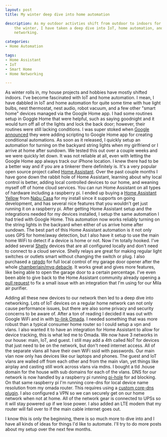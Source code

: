```yaml
---
layout: post
title: My winter deep dive into home automation

description: As my outdoor activties shift from outdoor to indoors for
    the winter, I have taken a deep dive into IoT, home automation, and
    networking.

categories:
- Home Automation

tags:
- Home Assistant
- IoT
- Smart Home
- Home Networking

---
```

As winter rolls in, my house projects and hobbies have mostly
shifted indoors. I've become fascinated with IoT and home automation.
I mean, I have dabbled in IoT and home automation for
quite some time with hue light bulbs, nest thermostat, nest audio,
robot vacuum, and a few other "smart home" devices managed via the Google
Home app. I had some routines setup in Goggle Home that were helpful, such as saying
goodnight and it would turn off all of the lights and lock the back door;
however, their routines were still lacking conditions. I was super stoked when [Google
announced] they were adding scripting to Google Home app for
creating conditional automations. As soon as it released, I quickly setup an
automation for turning on the backyard string lights when my girlfriend or I
arrive at home after sundown. We tested this out over a couple weeks
and we were quickly let down. It was not reliable at all, even with letting the
Google Home app always track our iPhone location. I knew there had to be
a better way and if you are a tinkerer there definitely is. It's a very
popular open source project called [Home Assistant]. Over the past couple
months I have gone down the rabbit hole of Home Assistant, learning about
why local control is better, adding local controlled devices to our home, and
weaning myself off of home cloud services. You can run Home Assistant on all
types of hardware including a raspberry pi. I ended up buying a
[Home Assistant Yellow] from [Nabu Casa] for my install since it supports on
going development, and has several nice features that you wouldn't get
just running it on a raspberry pi. After getting Home Assistant setup and the
integrations needed for my devices installed, I setup the same automation I
had tried with Google Home. This automation now works reliably turning on the
string lights in the backyard when either of us arrive home after sundown.
The best part of this Home Assistant automation is it not only uses GPS for
home/away detection, but I also have it setup to use the main home WiFi to
detect if a device is home or not. Now I'm totally hooked.
I've added several [Shelly] devices that are all configured locally and don't
need to connect to a cloud service. Shelly relays are great for making
regular light switches or outlets smart without changing the switch or
plug. I also purchased a [ratgdo] for full local control of my garage door opener
after the whole [chamberlain/myq debacle]. It works great and gives more
features, like being able to open the garage door to a certain
percentage.
I've even been able to give back to the Home Assistant community already
opening a [pull request] to fix a small issue with an integration that I'm
using for our Mila air purifier.

Adding all these new devices to our network then led to a deep dive into networking.
Lots of IoT devices on a regular home network can not only cause performance issues,
but there are also some privacy and security concerns to be aware of. After a ton of
reading I decided it was out with Google WiFi and in with [tp-link Omada].
I needed something that was more robust than a typical consumer home
router so I could setup a vpn and vlans. I also wanted it to have an
integration for Home Assistant to allow for device tracking, this is what led me to Omada.
We now have 3 networks in our house: main, IoT, and guest. I
still may add a 4th called NoT for devices that just need to be on the
network, but don't need internet access. All of the separate vlans all
have their own WiFi ssid with passwords. Our main vlan
now only has devices like our laptops and phones. The guest and IoT vlans are
walled off from each other and from the main vlan, yet things like airplay and
casting still work across vlans via mdns.
I bought a tld .house domain for the house with sub domains for each of the vlans.
DNS for our network is now handled by a raspberry pi running [pi-hole] for ad blocking.
On that same raspberry pi I'm running core-dns for local device name
resolution from my omada router. This requires using a [custom core-dns plugin].
I also configured a VPN so we can securely get on our home network when not at
home. All of the network gear is connected to UPSs so it will stay
powered up if we lose power. I also added an LTE modem that my router will fail over to if the
main cable internet goes out.

I know this is only the beginning, there is so much more to dive into
and I have all kinds of ideas for things I'd like to automate. I'll try
to do more posts about my setup over the next few months.


[Shelly]: https://shelly.com
[Google announced]: https://www.googlenestcommunity.com/t5/Blog/Create-powerful-automations-with-our-new-script-editor-now-available-in/ba-p/433461
[Home Assistant]: https://www.home-assistant.io/
[Home Assistant Yellow]: https://www.home-assistant.io/installation/#extend-with-home-assistant-yellow
[Nabu Casa]: https://www.nabucasa.com/
[tp-link Omada]: https://www.tp-link.com/us/omada-sdn/
[custom core-dns plugin]: https://github.com/dougbw/coredns_omada
[pi-hole]: https://pi-hole.net/
[chamberlain/myq debacle]: https://9to5mac.com/2023/11/08/chamberlain-myq-blocks-homebridge/
[ratgdo]: https://paulwieland.github.io/ratgdo/
[pull request]: https://github.com/sanghviharshit/ha-mila/pull/32
